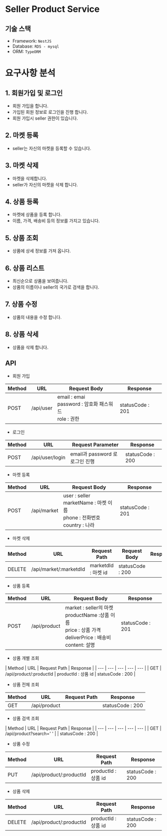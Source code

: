 # Seller Product Service


## 기술 스택

- Framework: `NestJS`
- Database: `RDS - mysql`
- ORM: `TypeORM`


# 요구사항 분석

## 1. 회원가입 및 로그인
  - 회원 가입을 합니다.
  - 가입된 회원 정보로 로그인을 진행 합니다.
  - 회원 가입시 seller 권한이 있습니다.
   
## 2. 마켓 등록
  - seller는 자신의 마켓을 등록할 수 있습니다.
  
  
## 3. 마켓 삭제
  - 마켓을 삭제합니다.
  - seller가 자신의 마켓을 삭제 합니다.
  
## 4. 상품 등록
  - 마켓에 상품을 등록 합니다.
  - 이름, 가격, 배송비 등의 정보를 가지고 있습니다.

## 5. 상품 조회
  - 상품에 상세 정보를 가져 옵니다.

## 6. 상품 리스트
  - 최신순으로 상품을 보여줍니다.
  - 상품의 이름이나 seller의 국가로 검색을 합니다.

## 7. 상품 수정
  - 상품의 내용을 수정 합니다.
  
## 8. 상품 삭세
  - 상품을 삭제 합니다.


## API
- 회원 가입

| Method | URL | Request Body | Response |
| --- | --- | --- | --- |
| POST | /api/user | email : emai<br>password : 암호화 패스워드<br>role : 권한| statusCode : 201 |

- 로그인

| Method | URL | Request Parameter | Response |
| --- | --- | --- | --- |
| POST | /api/user/login | email과 password 로 로그인 진행 | statusCode : 200|

- 마켓 등록

| Method | URL | Request Body | Response |
| --- | --- | --- | --- |
| POST | /api/market | user : seller<br>marketName : 마켓 이름<br>phone : 전화번호<br>country : 나라 | statusCode : 201 |

- 마켓 삭제

| Method | URL | Request Path | Request Body | Response |
| --- | --- | --- | --- | --- |
| DELETE | /api/market/:marketdId | marketdId : 마켓 id | statusCode : 200 |

- 상품 등록

| Method | URL | Request Body | Response |
| --- | --- | --- | --- |
| POST | /api/product | market : seller의 마켓<br>productName :상품 이름<br>price : 상품 가격<br>deliverPrice : 배송비<br>content: 설명 | statusCode : 201 |

- 상품 개별 조회

| Method | URL | Request Path |  Response |
| --- | --- | --- | --- | --- |
| GET | /api/product/:productId | productId : 상품 id | statusCode : 200 |

- 상품 전체 조회

| Method | URL | Request Path |  Response |
| --- | --- | --- | --- |
| GET | /api/product |  | statusCode : 200 |

- 상품 검색 조회

| Method | URL | Request Path |  Response |
| --- | --- | --- | --- | --- |
| GET | /api/product?search=' ' |  | statusCode : 200 |

- 상품 수정

| Method | URL | Request Path | Response |
| --- | --- | --- | --- |
| PUT | /api/product/:productId| productId : 상품 id | statusCode : 200 |

- 상품 삭제

| Method | URL | Request Path | Response |
| --- | --- | --- | --- |
| DELETE | /api/product/:productId| productId : 상품 id | statusCode : 200 |
